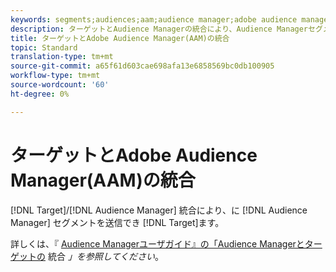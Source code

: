 ```yaml
---
keywords: segments;audiences;aam;audience manager;adobe audience manager;integrate;integration
description: ターゲットとAudience Managerの統合により、Audience ManagerセグメントをAdobe Targetに送信できます
title: ターゲットとAdobe Audience Manager(AAM)の統合
topic: Standard
translation-type: tm+mt
source-git-commit: a65f61d603cae698afa13e6858569bc0db100905
workflow-type: tm+mt
source-wordcount: '60'
ht-degree: 0%

---
```



# ターゲットとAdobe Audience Manager(AAM)の統合

[!DNL Target]/[!DNL Audience Manager] 統合により、に [!DNL Audience Manager] セグメントを送信でき [!DNL Target]ます。

詳しくは、『 [Audience Managerユーザガイド』の「Audience Managerとターゲットの](https://docs.adobe.com/content/help/en/audience-manager/user-guide/implementation-integration-guides/integration-other-solutions/aam-target-integration.html) 統合 *」を参照してください*。

